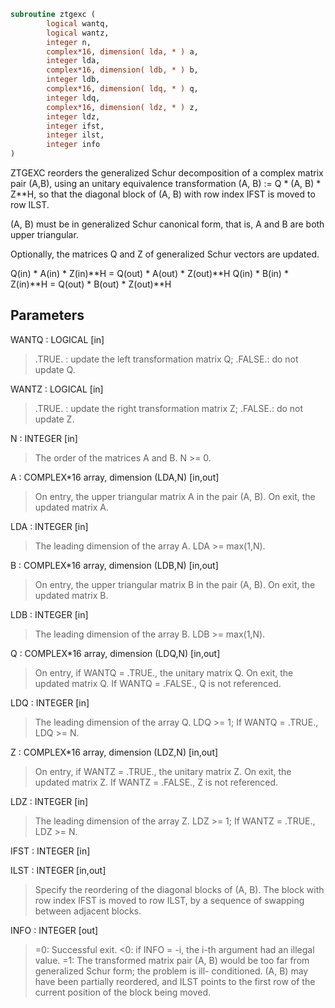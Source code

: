 ```fortran
subroutine ztgexc (
        logical wantq,
        logical wantz,
        integer n,
        complex*16, dimension( lda, * ) a,
        integer lda,
        complex*16, dimension( ldb, * ) b,
        integer ldb,
        complex*16, dimension( ldq, * ) q,
        integer ldq,
        complex*16, dimension( ldz, * ) z,
        integer ldz,
        integer ifst,
        integer ilst,
        integer info
)
```

ZTGEXC reorders the generalized Schur decomposition of a complex
matrix pair (A,B), using an unitary equivalence transformation
(A, B) := Q \* (A, B) \* Z\*\*H, so that the diagonal block of (A, B) with
row index IFST is moved to row ILST.

(A, B) must be in generalized Schur canonical form, that is, A and
B are both upper triangular.

Optionally, the matrices Q and Z of generalized Schur vectors are
updated.

Q(in) \* A(in) \* Z(in)\*\*H = Q(out) \* A(out) \* Z(out)\*\*H
Q(in) \* B(in) \* Z(in)\*\*H = Q(out) \* B(out) \* Z(out)\*\*H

## Parameters
WANTQ : LOGICAL [in]
> .TRUE. : update the left transformation matrix Q;
> .FALSE.: do not update Q.

WANTZ : LOGICAL [in]
> .TRUE. : update the right transformation matrix Z;
> .FALSE.: do not update Z.

N : INTEGER [in]
> The order of the matrices A and B. N >= 0.

A : COMPLEX\*16 array, dimension (LDA,N) [in,out]
> On entry, the upper triangular matrix A in the pair (A, B).
> On exit, the updated matrix A.

LDA : INTEGER [in]
> The leading dimension of the array A. LDA >= max(1,N).

B : COMPLEX\*16 array, dimension (LDB,N) [in,out]
> On entry, the upper triangular matrix B in the pair (A, B).
> On exit, the updated matrix B.

LDB : INTEGER [in]
> The leading dimension of the array B. LDB >= max(1,N).

Q : COMPLEX\*16 array, dimension (LDQ,N) [in,out]
> On entry, if WANTQ = .TRUE., the unitary matrix Q.
> On exit, the updated matrix Q.
> If WANTQ = .FALSE., Q is not referenced.

LDQ : INTEGER [in]
> The leading dimension of the array Q. LDQ >= 1;
> If WANTQ = .TRUE., LDQ >= N.

Z : COMPLEX\*16 array, dimension (LDZ,N) [in,out]
> On entry, if WANTZ = .TRUE., the unitary matrix Z.
> On exit, the updated matrix Z.
> If WANTZ = .FALSE., Z is not referenced.

LDZ : INTEGER [in]
> The leading dimension of the array Z. LDZ >= 1;
> If WANTZ = .TRUE., LDZ >= N.

IFST : INTEGER [in]

ILST : INTEGER [in,out]
> Specify the reordering of the diagonal blocks of (A, B).
> The block with row index IFST is moved to row ILST, by a
> sequence of swapping between adjacent blocks.

INFO : INTEGER [out]
> =0:  Successful exit.
> <0:  if INFO = -i, the i-th argument had an illegal value.
> =1:  The transformed matrix pair (A, B) would be too far
> from generalized Schur form; the problem is ill-
> conditioned. (A, B) may have been partially reordered,
> and ILST points to the first row of the current
> position of the block being moved.
